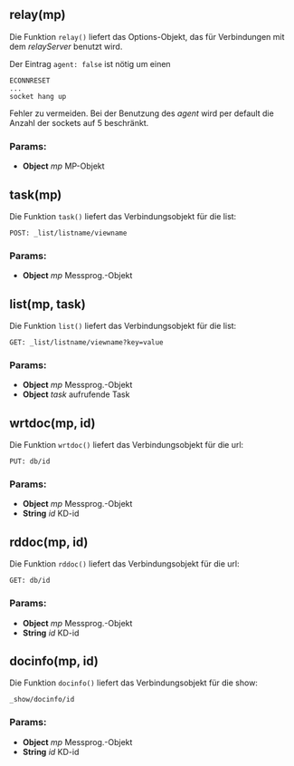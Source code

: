 

<!-- Start ./lib/net.js -->

## relay(mp)

Die Funktion ```relay()```
liefert das Options-Objekt,
das für Verbindungen mit dem  _relayServer_
benutzt wird.

Der Eintrag ```agent: false``` ist nötig um
einen
```
ECONNRESET
...
socket hang up
```
Fehler zu vermeiden. Bei der Benutzung
des _agent_ wird per default
die Anzahl der sockets auf 5 beschränkt.

### Params: 

* **Object** *mp* MP-Objekt

## task(mp)

Die Funktion ```task()```
liefert das Verbindungsobjekt für die
list:
```
POST: _list/listname/viewname
```

### Params: 

* **Object** *mp* Messprog.-Objekt

## list(mp, task)

Die Funktion ```list()```
liefert das Verbindungsobjekt für die
list:
```
GET: _list/listname/viewname?key=value
```

### Params: 

* **Object** *mp* Messprog.-Objekt
* **Object** *task* aufrufende Task

## wrtdoc(mp, id)

Die Funktion ```wrtdoc()```
liefert das Verbindungsobjekt für die
url:
```
PUT: db/id
```

### Params: 

* **Object** *mp* Messprog.-Objekt
* **String** *id* KD-id

## rddoc(mp, id)

Die Funktion ```rddoc()```
liefert das Verbindungsobjekt für die
url:
```
GET: db/id
```

### Params: 

* **Object** *mp* Messprog.-Objekt
* **String** *id* KD-id

## docinfo(mp, id)

Die Funktion ```docinfo()```
liefert das Verbindungsobjekt für die
show:
```
_show/docinfo/id
```

### Params: 

* **Object** *mp* Messprog.-Objekt
* **String** *id* KD-id

<!-- End ./lib/net.js -->

